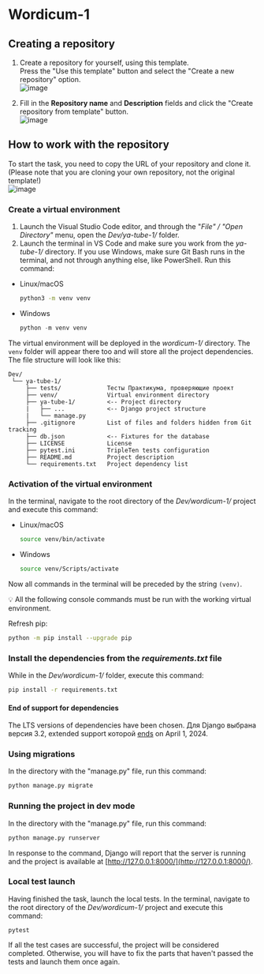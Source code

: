 # Wordicum-1

## Creating a repository
1. Create a repository for yourself, using this template.  
  Press the "Use this template" button and select the "Create a new repository" option.  
  ![image](https://user-images.githubusercontent.com/14962819/235599080-2819c72b-3161-48fe-926d-91c289941c20.png)
  
1. Fill in the **Repository name** and **Description** fields and click the "Create repository from template" button.  
  ![image](https://user-images.githubusercontent.com/14962819/235599367-6b6025e2-5ceb-4b57-87f4-8c3a2ac18a5b.png)


## How to work with the repository
To start the task, you need to copy the URL of your repository and clone it. (Please note that you are cloning your own repository, not the original template!)  
  ![image](https://user-images.githubusercontent.com/14962819/235600053-de6be309-56d5-4c5f-adc3-d466887962f6.png)
  
### Create a virtual environment

1. Launch the Visual Studio Code editor, and through the "*File" / "Open Directory"* menu, open the *Dev/ya-tube-1/* folder. 
2. Launch the terminal in VS Code and make sure you work from the *ya-tube-1/* directory. If you use Windows, make sure Git Bash runs in the terminal, and not through anything else, like PowerShell. Run this command:
- Linux/macOS
    
    ```bash
    python3 -m venv venv
    ```
    
- Windows
    
    ```python
    python -m venv venv
    ```
   
The virtual environment will be deployed in the *wordicum-1/* directory. The `venv` folder will appear there too and will store all the project dependencies. The file structure will look like this:

```
Dev/
 └── ya-tube-1/
     ├── tests/             Тесты Практикума, проверяющие проект
     ├── venv/              Virtual environment directory
     ├── ya-tube-1/         <-- Project directory
     |   ├── ...            <-- Django project structure
     |   └── manage.py      
     ├── .gitignore         List of files and folders hidden from Git tracking 
     ├── db.json            <-- Fixtures for the database    
     ├── LICENSE            License   
     ├── pytest.ini         TripleTen tests configuration
     ├── README.md          Project description 
     └── requirements.txt   Project dependency list
```

### Activation of the virtual environment
In the terminal, navigate to the root directory of the *Dev/wordicum-1/* project and execute this command:
- Linux/macOS
    
    ```bash
    source venv/bin/activate
    ```
    
- Windows
    
    ```bash
    source venv/Scripts/activate
    ```
    

Now all commands in the terminal will be preceded by the string `(venv)`.

💡 All the following console commands must be run with the working virtual environment.

Refresh pip:

```bash
python -m pip install --upgrade pip
```

### Install the dependencies from the *requirements.txt* file
While in the *Dev/wordicum-1/* folder, execute this command:

```bash
pip install -r requirements.txt
```

#### End of support for dependencies

The LTS versions of dependencies have been chosen.
Для Django выбрана версия 3.2, extended support которой
[ends](https://endoflife.date/django) on April 1, 2024.

### Using migrations

    
In the directory with the "manage.py" file, run this command: 

```bash
python manage.py migrate
```

### Running the project in dev mode

    
In the directory with the "manage.py" file, run this command: 

```bash
python manage.py runserver
```

In response to the command, Django will report that the server is running and the project is available at [http://127.0.0.1:8000/](http://127.0.0.1:8000/).


### Local test launch
Having finished the task, launch the local tests. In the terminal, navigate to the root directory of the *Dev/wordicum-1/* project and execute this command:
```shell
pytest
```
If all the test cases are successful, the project will be considered completed. Otherwise, you will have to fix the parts that haven't passed the tests and launch them once again.
